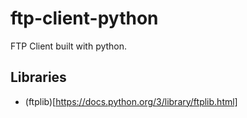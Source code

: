 # ftp-client-python
FTP Client built with python.

## Libraries
- (ftplib)[https://docs.python.org/3/library/ftplib.html]
